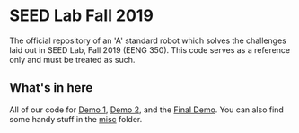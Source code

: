 # SEED Lab Fall 2019
The official repository of an 'A' standard robot which solves the challenges laid out in SEED Lab, Fall 2019 (EENG 350). This code serves as a reference only and must be treated as such.

## What's in here
All of our code for [Demo 1](demo1/), [Demo 2](demo2/), and the [Final Demo](final_demo/). You can also find some handy stuff in the [misc](misc/) folder.




